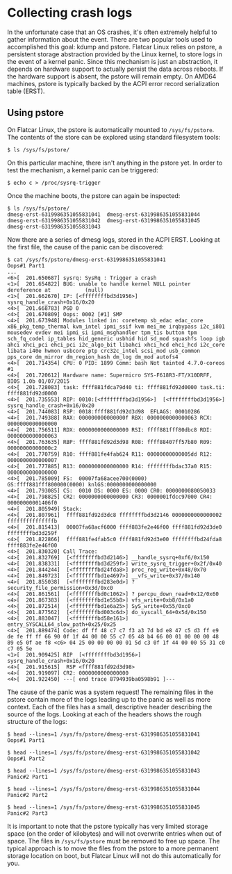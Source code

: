 # Collecting crash logs

In the unfortunate case that an OS crashes, it's often extremely helpful to gather information about the event. There are two popular tools used to accomplished this goal: kdump and pstore. Flatcar Linux relies on pstore, a persistent storage abstraction provided by the Linux kernel, to store logs in the event of a kernel panic. Since this mechanism is just an abstraction, it depends on hardware support to actually persist the data across reboots. If the hardware support is absent, the pstore will remain empty. On AMD64 machines, pstore is typically backed by the ACPI error record serialization table (ERST).

## Using pstore

On Flatcar Linux, the pstore is automatically mounted to `/sys/fs/pstore`. The contents of the store can be explored using standard filesystem tools:

```
$ ls /sys/fs/pstore/
```

On this particular machine, there isn't anything in the pstore yet. In order to test the mechanism, a kernel panic can be triggered:

```
$ echo c > /proc/sysrq-trigger
```

Once the machine boots, the pstore can again be inspected:

```
$ ls /sys/fs/pstore/
dmesg-erst-6319986351055831041  dmesg-erst-6319986351055831044
dmesg-erst-6319986351055831042  dmesg-erst-6319986351055831045
dmesg-erst-6319986351055831043
```

Now there are a series of dmesg logs, stored in the ACPI ERST. Looking at the first file, the cause of the panic can be discovered:

```
$ cat /sys/fs/pstore/dmesg-erst-6319986351055831041
Oops#1 Part1
...
<6>[  201.650687] sysrq: SysRq : Trigger a crash
<1>[  201.654822] BUG: unable to handle kernel NULL pointer dereference at           (null)
<1>[  201.662670] IP: [<ffffffffbd3d1956>] sysrq_handle_crash+0x16/0x20
<4>[  201.668783] PGD 0 
<4>[  201.670809] Oops: 0002 [#1] SMP
<4>[  201.673948] Modules linked in: coretemp sb_edac edac_core x86_pkg_temp_thermal kvm_intel ipmi_ssif kvm mei_me irqbypass i2c_i801 mousedev evdev mei ipmi_si ipmi_msghandler tpm_tis button tpm sch_fq_codel ip_tables hid_generic usbhid hid sd_mod squashfs loop igb ahci xhci_pci ehci_pci i2c_algo_bit libahci xhci_hcd ehci_hcd i2c_core libata i40e hwmon usbcore ptp crc32c_intel scsi_mod usb_common pps_core dm_mirror dm_region_hash dm_log dm_mod autofs4
<4>[  201.714354] CPU: 0 PID: 1899 Comm: bash Not tainted 4.7.0-coreos #1
<4>[  201.720612] Hardware name: Supermicro SYS-F618R3-FT/X10DRFF, BIOS 1.0b 01/07/2015
<4>[  201.728083] task: ffff881fdca79d40 ti: ffff881fd92d0000 task.ti: ffff881fd92d0000
<4>[  201.735553] RIP: 0010:[<ffffffffbd3d1956>]  [<ffffffffbd3d1956>] sysrq_handle_crash+0x16/0x20
<4>[  201.744083] RSP: 0018:ffff881fd92d3d98  EFLAGS: 00010286
<4>[  201.749388] RAX: 000000000000000f RBX: 0000000000000063 RCX: 0000000000000000
<4>[  201.756511] RDX: 0000000000000000 RSI: ffff881fff80dbc8 RDI: 0000000000000063
<4>[  201.763635] RBP: ffff881fd92d3d98 R08: ffff88407ff57b80 R09: 00000000000000c2
<4>[  201.770759] R10: ffff881fe4fab624 R11: 00000000000005dd R12: 0000000000000007
<4>[  201.777885] R13: 0000000000000000 R14: ffffffffbdac37a0 R15: 0000000000000000
<4>[  201.785009] FS:  00007fa68acee700(0000) GS:ffff881fff800000(0000) knlGS:0000000000000000
<4>[  201.793085] CS:  0010 DS: 0000 ES: 0000 CR0: 0000000080050033
<4>[  201.798825] CR2: 0000000000000000 CR3: 0000001fdcc97000 CR4: 00000000001406f0
<4>[  201.805949] Stack:
<4>[  201.807961]  ffff881fd92d3dc8 ffffffffbd3d2146 0000000000000002 fffffffffffffffb
<4>[  201.815413]  00007fa68acf6000 ffff883fe2e46f00 ffff881fd92d3de0 ffffffffbd3d259f
<4>[  201.822866]  ffff881fe4fab5c0 ffff881fd92d3e00 ffffffffbd24fda8 ffff883fe2e46f00
<4>[  201.830320] Call Trace:
<4>[  201.832769]  [<ffffffffbd3d2146>] __handle_sysrq+0xf6/0x150
<4>[  201.838331]  [<ffffffffbd3d259f>] write_sysrq_trigger+0x2f/0x40
<4>[  201.844244]  [<ffffffffbd24fda8>] proc_reg_write+0x48/0x70
<4>[  201.849723]  [<ffffffffbd1e4697>] __vfs_write+0x37/0x140
<4>[  201.855038]  [<ffffffffbd283e0d>] ? security_file_permission+0x3d/0xc0
<4>[  201.861561]  [<ffffffffbd0c1062>] ? percpu_down_read+0x12/0x60
<4>[  201.867383]  [<ffffffffbd1e55b8>] vfs_write+0xb8/0x1a0
<4>[  201.872514]  [<ffffffffbd1e6a25>] SyS_write+0x55/0xc0
<4>[  201.877562]  [<ffffffffbd003c6d>] do_syscall_64+0x5d/0x150
<4>[  201.883047]  [<ffffffffbd58e161>] entry_SYSCALL64_slow_path+0x25/0x25
<4>[  201.889474] Code: df ff 48 c7 c7 f3 a3 7d bd e8 47 c5 d3 ff e9 de fe ff ff 66 90 0f 1f 44 00 00 55 c7 05 48 b4 66 00 01 00 00 00 48 89 e5 0f ae f8 <c6> 04 25 00 00 00 00 01 5d c3 0f 1f 44 00 00 55 31 c0 c7 05 5e 
<1>[  201.909425] RIP  [<ffffffffbd3d1956>] sysrq_handle_crash+0x16/0x20
<4>[  201.915615]  RSP <ffff881fd92d3d98>
<4>[  201.919097] CR2: 0000000000000000
<4>[  201.922450] ---[ end trace 8794939ba0598b91 ]---
```

The cause of the panic was a system request! The remaining files in the pstore contain more of the logs leading up to the panic as well as more context. Each of the files has a small, descriptive header describing the source of the logs. Looking at each of the headers shows the rough structure of the logs:

```
$ head --lines=1 /sys/fs/pstore/dmesg-erst-6319986351055831041
Oops#1 Part1

$ head --lines=1 /sys/fs/pstore/dmesg-erst-6319986351055831042
Oops#1 Part2

$ head --lines=1 /sys/fs/pstore/dmesg-erst-6319986351055831043
Panic#2 Part1

$ head --lines=1 /sys/fs/pstore/dmesg-erst-6319986351055831044
Panic#2 Part2

$ head --lines=1 /sys/fs/pstore/dmesg-erst-6319986351055831045
Panic#2 Part3
```

It is important to note that the pstore typically has very limited storage space (on the order of kilobytes) and will not overwrite entries when out of space. The files in `/sys/fs/pstore` must be removed to free up space. The typical approach is to move the files from the pstore to a more permanent storage location on boot, but Flatcar Linux will not do this automatically for you.

